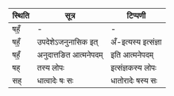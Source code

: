 | स्थिति | सूत्र | टिप्पणी |
| ----- | ------- | ------ |
| षहँ॒ | - | - |
| षहँ॒ | उपदेशेऽजनुनासिक इत् | अँ-इत्यस्य इत्संज्ञा |
| षहँ॒ | अनुदात्तङित आत्मनेपदम् | इति आत्मनेपदम् |
| षह् | तस्य लोपः | इत्संज्ञकस्य लोपः |
| सह् | धात्वादेः षः सः | धातोरादेः षस्य सः |
